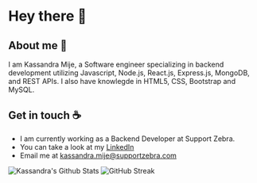 # Hey there :wave:

## About me :pencil:

I am Kassandra Mije, a Software engineer specializing in backend development utilizing Javascript, Node.js, React.js, Express.js, MongoDB, and REST APIs.
I also have knowlegde in HTML5, CSS, Bootstrap and MySQL.


## Get in touch :coffee:

- I am currently working as a Backend Developer at Support Zebra.
- You can take a look at my [LinkedIn](https://www.linkedin.com/in/kassandra-mije/)
- Email me at kassandra.mije@supportzebra.com

![Kassandra's Github Stats](https://github-readme-stats.vercel.app/api?username=mijekassandra20&theme=aura_dark&show_icons=true) ![GitHub Streak](https://github-readme-streak-stats.herokuapp.com/?user=mijekassandra20&theme=monokai-metallian&count_private=true)

